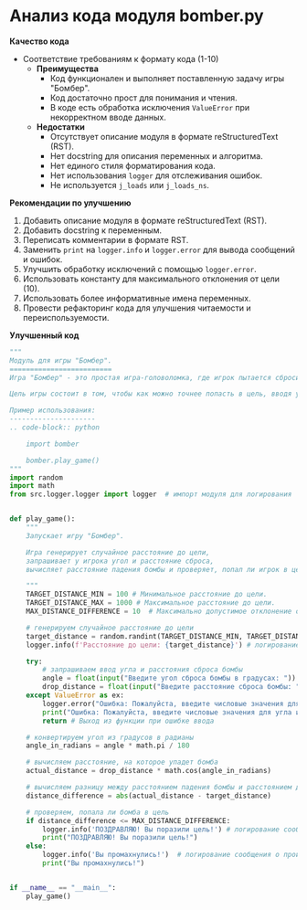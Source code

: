 # Анализ кода модуля bomber.py
    
**Качество кода**
- Соответствие требованиям к формату кода (1-10)
    -   **Преимущества**
        - Код функционален и выполняет поставленную задачу игры "Бомбер".
        - Код достаточно прост для понимания и чтения.
        - В коде есть обработка исключения `ValueError` при некорректном вводе данных.
    -   **Недостатки**
        - Отсутствует описание модуля в формате reStructuredText (RST).
        - Нет docstring для описания переменных и алгоритма.
        - Нет единого стиля форматирования кода.
        - Нет использования `logger` для отслеживания ошибок.
        - Не используется `j_loads` или `j_loads_ns`.

**Рекомендации по улучшению**
1. Добавить описание модуля в формате reStructuredText (RST).
2. Добавить docstring к переменным.
3. Переписать комментарии в формате RST.
4. Заменить `print` на `logger.info` и `logger.error` для вывода сообщений и ошибок.
5. Улучшить обработку исключений с помощью `logger.error`.
6. Использовать константу для максимального отклонения от цели (10).
7. Использовать более информативные имена переменных.
8. Провести рефакторинг кода для улучшения читаемости и переиспользуемости.

**Улучшенный код**
```python
"""
Модуль для игры "Бомбер".
=========================
Игра "Бомбер" - это простая игра-головоломка, где игрок пытается сбросить бомбу на цель.

Цель игры состоит в том, чтобы как можно точнее попасть в цель, вводя угол и расстояние сброса.

Пример использования:
---------------------
.. code-block:: python

    import bomber

    bomber.play_game()
"""
import random
import math
from src.logger.logger import logger  # импорт модуля для логирования


def play_game():
    """
    Запускает игру "Бомбер".

    Игра генерирует случайное расстояние до цели,
    запрашивает у игрока угол и расстояние сброса,
    вычисляет расстояние падения бомбы и проверяет, попал ли игрок в цель.

    """
    TARGET_DISTANCE_MIN = 100 # Минимальное расстояние до цели.
    TARGET_DISTANCE_MAX = 1000 # Максимальное расстояние до цели.
    MAX_DISTANCE_DIFFERENCE = 10  # Максимально допустимое отклонение от цели.

    # генерируем случайное расстояние до цели
    target_distance = random.randint(TARGET_DISTANCE_MIN, TARGET_DISTANCE_MAX)
    logger.info(f'Расстояние до цели: {target_distance}') # логирование расстояния до цели

    try:
        # запрашиваем ввод угла и расстояния сброса бомбы
        angle = float(input("Введите угол сброса бомбы в градусах: ")) # угол сброса
        drop_distance = float(input("Введите расстояние сброса бомбы: ")) # расстояние сброса
    except ValueError as ex:
        logger.error("Ошибка: Пожалуйста, введите числовые значения для угла и расстояния.", exc_info=ex) # логирование ошибки
        print("Ошибка: Пожалуйста, введите числовые значения для угла и расстояния.")
        return # Выход из функции при ошибке ввода

    # конвертируем угол из градусов в радианы
    angle_in_radians = angle * math.pi / 180

    # вычисляем расстояние, на которое упадет бомба
    actual_distance = drop_distance * math.cos(angle_in_radians)

    # вычисляем разницу между расстоянием падения бомбы и расстоянием до цели
    distance_difference = abs(actual_distance - target_distance)

    # проверяем, попала ли бомба в цель
    if distance_difference <= MAX_DISTANCE_DIFFERENCE:
        logger.info('ПОЗДРАВЛЯЮ! Вы поразили цель!') # логирование сообщения о выигрыше
        print("ПОЗДРАВЛЯЮ! Вы поразили цель!")
    else:
        logger.info('Вы промахнулись!')  # логирование сообщения о проигрыше
        print("Вы промахнулись!")


if __name__ == "__main__":
    play_game()
```